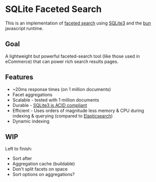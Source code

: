 # SQLite Faceted Search

This is an implementation of [faceted search](https://en.wikipedia.org/wiki/Faceted_search) using [SQLite3](https://www.sqlite.org/index.html) and the [bun](https://bun.sh/) javascript runtime.

## Goal
A lightweight but powerful faceted-search tool (like those used in eCommerce) that can power rich search results pages.

## Features
 - ~20ms response times (on 1 million documents)
 - Facet aggregations
 - Scalable - tested with 1 million documents
 - Durable - [SQLite3 is ACID compliant](https://www.sqlite.org/transactional.html)
 - Efficient - Uses orders of magnitude less memory & CPU during indexing & querying (compared to [Elasticsearch](https://www.elastic.co/))
 - Dynamic indexing

## WIP
Left to finish:
 - Sort after
 - Aggregation cache (buildable)
 - Don't split facets on space
 - Sort options on aggregations?
